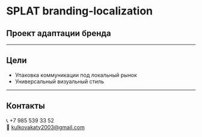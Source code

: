 # SPLAT branding-localization
## Проект адаптации бренда

---

## Цели
- Упаковка коммуникации под локальный рынок
- Универсальный визуальный стиль

---

## Контакты
📞 +7 985 539 33 52  
📧 kulkovakaty2003@gmail.com
